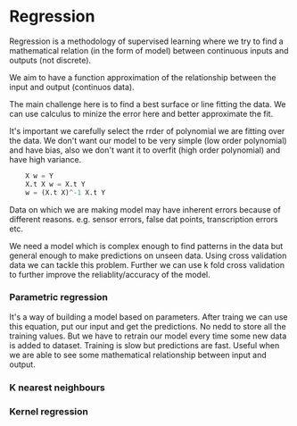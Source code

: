 # Regression

Regression is a methodology  of supervised learning where we try to find a mathematical relation (in the form of model) between continuous inputs and outputs (not discrete).

We aim to have a function approximation of the relationship between the input and output (continuos data).

The main challenge here is to find a best surface or line fitting the data. We can use calculus to minize the error here and better approximate the fit.

It's important we carefully select the rrder of polynomial we are fitting over the data. We don't want our model to be very simple (low order polynomial) and have bias, also we don't want it to overfit (high order polynomial) and have high variance.

````python
    X w = Y
    X.t X w = X.t Y
    w = (X.t X)^-1 X.t Y
````

Data on which we are making model may have inherent errors because of different reasons. e.g. sensor errors, false dat points, transcription errors etc.

We need a model which is complex enough to find patterns in the data but general enough to make predictions on unseen data. Using cross validation data we can tackle this problem. Further we can use k fold cross validation to further improve the reliablity/accuracy of the model.

### Parametric regression
It's a way of building a model based on parameters. After traing we can use this equation, put our input and get the predictions. No nedd to store all the training values. But we have to retrain our model every time some new data is added to dataset. Training is slow but predictions are fast. Useful when we are able to see some mathematical relationship between input and output.

### K nearest neighbours

### Kernel regression